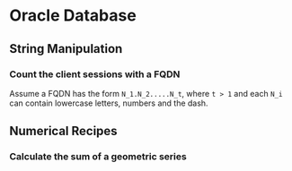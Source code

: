 # Oracle Database

## String Manipulation

### Count the client sessions with a FQDN

Assume a FQDN has the form `N_1.N_2.....N_t`, where `t > 1` and each `N_i` can contain lowercase letters, numbers and the dash.

[embedmd]:# (sql/count-fqdn-client-hostnames.sql)


## Numerical Recipes

### Calculate the sum of a geometric series

[embedmd]:# (sql/sum-of-geometric-series.sql)


<!-- vim: set fenc=utf-8 spell spl=en ts=4 sw=4 et filetype=markdown : -->
